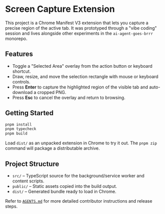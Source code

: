 # Screen Capture Extension

This project is a Chrome Manifest V3 extension that lets you capture a precise region of the active tab. It was prototyped through a "vibe coding" session and lives alongside other experiments in the `ai-agent-goes-brrr` monorepo.

## Features

- Toggle a "Selected Area" overlay from the action button or keyboard shortcut.
- Draw, resize, and move the selection rectangle with mouse or keyboard controls.
- Press **Enter** to capture the highlighted region of the visible tab and auto-download a cropped PNG.
- Press **Esc** to cancel the overlay and return to browsing.

## Getting Started

```bash
pnpm install
pnpm typecheck
pnpm build
```

Load `dist/` as an unpacked extension in Chrome to try it out. The `pnpm zip` command will package a distributable archive.

## Project Structure

- `src/` – TypeScript source for the background/service worker and content scripts.
- `public/` – Static assets copied into the build output.
- `dist/` – Generated bundle ready to load in Chrome.

Refer to [`AGENTS.md`](./AGENTS.md) for more detailed contributor instructions and release steps.
